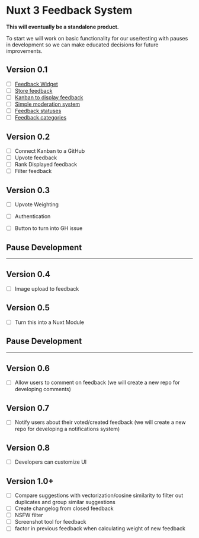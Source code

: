 # Nuxt 3 Feedback System

**This will eventually be a standalone product.**

To start we will work on basic functionality for our use/testing with pauses in development so we can make educated decisions for future improvements.

## Version 0.1
- [ ] [Feedback Widget](https://github.com/Drew-Macgibbon/nuxt-feedback/issues/1) 
- [ ] [Store feedback](https://github.com/Drew-Macgibbon/nuxt-feedback/issues/2)
- [ ] [Kanban to display feedback](https://github.com/Drew-Macgibbon/nuxt-feedback/issues/3)
- [ ] [Simple moderation system](https://github.com/Drew-Macgibbon/nuxt-feedback/issues/4)
- [ ] [Feedback statuses](https://github.com/Drew-Macgibbon/nuxt-feedback/issues/5)
- [ ] [Feedback categories](https://github.com/Drew-Macgibbon/nuxt-feedback/issues/6)

## Version 0.2
- [ ] Connect Kanban to a GitHub
- [ ] Upvote feedback
- [ ] Rank Displayed feedback
- [ ] Filter feedback

## Version 0.3
- [ ] Upvote Weighting
- [ ] Authentication
- [ ] Button to turn into GH issue


## Pause Development
---

## Version 0.4
- [ ] Image upload to feedback

## Version 0.5
- [ ] Turn this into a Nuxt Module

## Pause Development
---


## Version 0.6
- [ ] Allow users to comment on feedback (we will create a new repo for developing comments)

## Version 0.7
- [ ] Notify users about their voted/created feedback (we will create a new repo for developing a notifications system)

## Version 0.8
- [ ] Developers can customize UI 


## Version 1.0+
- [ ] Compare suggestions with vectorization/cosine similarity to filter out duplicates and group similar suggestions
- [ ] Create changelog from closed feedback
- [ ] NSFW filter
- [ ] Screenshot tool for feedback
- [ ] factor in previous feedback when calculating weight of new feedback

